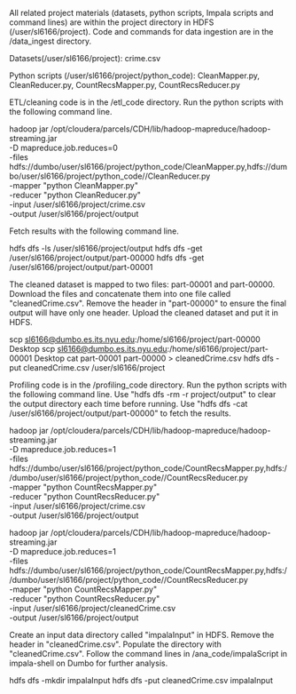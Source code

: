All related project materials (datasets, python scripts, Impala scripts and command lines) are within the project directory in HDFS (/user/sl6166/project). Code and commands for data ingestion are in the /data_ingest directory.

Datasets(/user/sl6166/project): crime.csv

Python scripts (/user/sl6166/project/python_code): CleanMapper.py, CleanReducer.py, CountRecsMapper.py, CountRecsReducer.py


ETL/cleaning code is in the /etl_code directory. Run the python scripts with the following command line.

hadoop jar /opt/cloudera/parcels/CDH/lib/hadoop-mapreduce/hadoop-streaming.jar \
-D mapreduce.job.reduces=0 \
-files hdfs://dumbo/user/sl6166/project/python_code/CleanMapper.py,hdfs://dumbo/user/sl6166/project/python_code//CleanReducer.py \
-mapper "python CleanMapper.py" \
-reducer "python CleanReducer.py" \
-input /user/sl6166/project/crime.csv \
-output /user/sl6166/project/output

Fetch results with the following command line.

hdfs dfs -ls /user/sl6166/project/output
hdfs dfs -get /user/sl6166/project/output/part-00000
hdfs dfs -get /user/sl6166/project/output/part-00001

The cleaned dataset is mapped to two files: part-00001 and part-00000. Download the files and concatenate them into one file called "cleanedCrime.csv". Remove the header in "part-00000" to ensure the final output will have only one header. Upload the cleaned dataset and put it in HDFS.

scp sl6166@dumbo.es.its.nyu.edu:/home/sl6166/project/part-00000 Desktop
scp sl6166@dumbo.es.its.nyu.edu:/home/sl6166/project/part-00001 Desktop
cat part-00001 part-00000 > cleanedCrime.csv
hdfs dfs -put cleanedCrime.csv /user/sl6166/project


Profiling code is in the /profiling_code directory. Run the python scripts with the following command line. Use "hdfs dfs -rm -r project/output" to clear the output directory each time before running. Use "hdfs dfs -cat /user/sl6166/project/output/part-00000" to fetch the results.

hadoop jar /opt/cloudera/parcels/CDH/lib/hadoop-mapreduce/hadoop-streaming.jar \
-D mapreduce.job.reduces=1 \
-files hdfs://dumbo/user/sl6166/project/python_code/CountRecsMapper.py,hdfs://dumbo/user/sl6166/project/python_code//CountRecsReducer.py \
-mapper "python CountRecsMapper.py" \
-reducer "python CountRecsReducer.py" \
-input /user/sl6166/project/crime.csv \
-output /user/sl6166/project/output

hadoop jar /opt/cloudera/parcels/CDH/lib/hadoop-mapreduce/hadoop-streaming.jar \
-D mapreduce.job.reduces=1 \
-files hdfs://dumbo/user/sl6166/project/python_code/CountRecsMapper.py,hdfs://dumbo/user/sl6166/project/python_code//CountRecsReducer.py \
-mapper "python CountRecsMapper.py" \
-reducer "python CountRecsReducer.py" \
-input /user/sl6166/project/cleanedCrime.csv \
-output /user/sl6166/project/output


Create an input data directory called "impalaInput" in HDFS. Remove the header in "cleanedCrime.csv". Populate the directory with "cleanedCrime.csv". Follow the command lines in /ana_code/impalaScript in impala-shell on Dumbo for further analysis. 

hdfs dfs -mkdir impalaInput
hdfs dfs -put cleanedCrime.csv impalaInput
